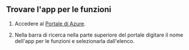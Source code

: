 ## <a name="find-your-function-app"></a>Trovare l'app per le funzioni

1. Accedere al [Portale di Azure](https://portal.azure.com/). 

2. Nella barra di ricerca nella parte superiore del portale digitare il nome dell'app per le funzioni e selezionarla dall'elenco.